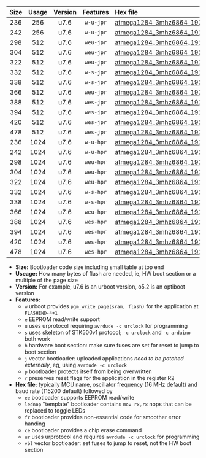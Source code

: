|Size|Usage|Version|Features|Hex file|
|:-:|:-:|:-:|:-:|:--|
|236|256|u7.6|`w-u-jpr`|[atmega1284_3mhz6864_19200bps_ur_vbl.hex](https://raw.githubusercontent.com/stefanrueger/urboot/main//atmega1284_3mhz6864_19200bps_ur_vbl.hex)|
|242|256|u7.6|`w-u-jpr`|[atmega1284_3mhz6864_19200bps_lednop_ur_vbl.hex](https://raw.githubusercontent.com/stefanrueger/urboot/main//atmega1284_3mhz6864_19200bps_lednop_ur_vbl.hex)|
|298|512|u7.6|`weu-jpr`|[atmega1284_3mhz6864_19200bps_ee_ur_vbl.hex](https://raw.githubusercontent.com/stefanrueger/urboot/main//atmega1284_3mhz6864_19200bps_ee_ur_vbl.hex)|
|304|512|u7.6|`weu-jpr`|[atmega1284_3mhz6864_19200bps_ee_lednop_ur_vbl.hex](https://raw.githubusercontent.com/stefanrueger/urboot/main//atmega1284_3mhz6864_19200bps_ee_lednop_ur_vbl.hex)|
|322|512|u7.6|`weu-jpr`|[atmega1284_3mhz6864_19200bps_ee_lednop_fr_ur_vbl.hex](https://raw.githubusercontent.com/stefanrueger/urboot/main//atmega1284_3mhz6864_19200bps_ee_lednop_fr_ur_vbl.hex)|
|332|512|u7.6|`w-s-jpr`|[atmega1284_3mhz6864_19200bps_vbl.hex](https://raw.githubusercontent.com/stefanrueger/urboot/main//atmega1284_3mhz6864_19200bps_vbl.hex)|
|338|512|u7.6|`w-s-jpr`|[atmega1284_3mhz6864_19200bps_lednop_vbl.hex](https://raw.githubusercontent.com/stefanrueger/urboot/main//atmega1284_3mhz6864_19200bps_lednop_vbl.hex)|
|366|512|u7.6|`weu-jpr`|[atmega1284_3mhz6864_19200bps_ee_lednop_fr_ce_ur_vbl.hex](https://raw.githubusercontent.com/stefanrueger/urboot/main//atmega1284_3mhz6864_19200bps_ee_lednop_fr_ce_ur_vbl.hex)|
|388|512|u7.6|`wes-jpr`|[atmega1284_3mhz6864_19200bps_ee_vbl.hex](https://raw.githubusercontent.com/stefanrueger/urboot/main//atmega1284_3mhz6864_19200bps_ee_vbl.hex)|
|394|512|u7.6|`wes-jpr`|[atmega1284_3mhz6864_19200bps_ee_lednop_vbl.hex](https://raw.githubusercontent.com/stefanrueger/urboot/main//atmega1284_3mhz6864_19200bps_ee_lednop_vbl.hex)|
|420|512|u7.6|`wes-jpr`|[atmega1284_3mhz6864_19200bps_ee_lednop_fr_vbl.hex](https://raw.githubusercontent.com/stefanrueger/urboot/main//atmega1284_3mhz6864_19200bps_ee_lednop_fr_vbl.hex)|
|478|512|u7.6|`wes-jpr`|[atmega1284_3mhz6864_19200bps_ee_lednop_fr_ce_vbl.hex](https://raw.githubusercontent.com/stefanrueger/urboot/main//atmega1284_3mhz6864_19200bps_ee_lednop_fr_ce_vbl.hex)|
|236|1024|u7.6|`w-u-hpr`|[atmega1284_3mhz6864_19200bps_ur.hex](https://raw.githubusercontent.com/stefanrueger/urboot/main//atmega1284_3mhz6864_19200bps_ur.hex)|
|242|1024|u7.6|`w-u-hpr`|[atmega1284_3mhz6864_19200bps_lednop_ur.hex](https://raw.githubusercontent.com/stefanrueger/urboot/main//atmega1284_3mhz6864_19200bps_lednop_ur.hex)|
|298|1024|u7.6|`weu-hpr`|[atmega1284_3mhz6864_19200bps_ee_ur.hex](https://raw.githubusercontent.com/stefanrueger/urboot/main//atmega1284_3mhz6864_19200bps_ee_ur.hex)|
|304|1024|u7.6|`weu-hpr`|[atmega1284_3mhz6864_19200bps_ee_lednop_ur.hex](https://raw.githubusercontent.com/stefanrueger/urboot/main//atmega1284_3mhz6864_19200bps_ee_lednop_ur.hex)|
|322|1024|u7.6|`weu-hpr`|[atmega1284_3mhz6864_19200bps_ee_lednop_fr_ur.hex](https://raw.githubusercontent.com/stefanrueger/urboot/main//atmega1284_3mhz6864_19200bps_ee_lednop_fr_ur.hex)|
|332|1024|u7.6|`w-s-hpr`|[atmega1284_3mhz6864_19200bps.hex](https://raw.githubusercontent.com/stefanrueger/urboot/main//atmega1284_3mhz6864_19200bps.hex)|
|338|1024|u7.6|`w-s-hpr`|[atmega1284_3mhz6864_19200bps_lednop.hex](https://raw.githubusercontent.com/stefanrueger/urboot/main//atmega1284_3mhz6864_19200bps_lednop.hex)|
|366|1024|u7.6|`weu-hpr`|[atmega1284_3mhz6864_19200bps_ee_lednop_fr_ce_ur.hex](https://raw.githubusercontent.com/stefanrueger/urboot/main//atmega1284_3mhz6864_19200bps_ee_lednop_fr_ce_ur.hex)|
|388|1024|u7.6|`wes-hpr`|[atmega1284_3mhz6864_19200bps_ee.hex](https://raw.githubusercontent.com/stefanrueger/urboot/main//atmega1284_3mhz6864_19200bps_ee.hex)|
|394|1024|u7.6|`wes-hpr`|[atmega1284_3mhz6864_19200bps_ee_lednop.hex](https://raw.githubusercontent.com/stefanrueger/urboot/main//atmega1284_3mhz6864_19200bps_ee_lednop.hex)|
|420|1024|u7.6|`wes-hpr`|[atmega1284_3mhz6864_19200bps_ee_lednop_fr.hex](https://raw.githubusercontent.com/stefanrueger/urboot/main//atmega1284_3mhz6864_19200bps_ee_lednop_fr.hex)|
|478|1024|u7.6|`wes-hpr`|[atmega1284_3mhz6864_19200bps_ee_lednop_fr_ce.hex](https://raw.githubusercontent.com/stefanrueger/urboot/main//atmega1284_3mhz6864_19200bps_ee_lednop_fr_ce.hex)|

- **Size:** Bootloader code size including small table at top end
- **Useage:** How many bytes of flash are needed, ie, HW boot section or a multiple of the page size
- **Version:** For example, u7.6 is an urboot version, o5.2 is an optiboot version
- **Features:**
  + `w` urboot provides `pgm_write_page(sram, flash)` for the application at `FLASHEND-4+1`
  + `e` EEPROM read/write support
  + `u` uses urprotocol requiring `avrdude -c urclock` for programming
  + `s` uses skeleton of STK500v1 protocol; `-c urclock` and `-c arduino` both work
  + `h` hardware boot section: make sure fuses are set for reset to jump to boot section
  + `j` vector bootloader: uploaded applications *need to be patched externally*, eg, using `avrdude -c urclock`
  + `p` bootloader protects itself from being overwritten
  + `r` preserves reset flags for the application in the register R2
- **Hex file:** typically MCU name, oscillator frequency (16 MHz default) and baud rate (115200 default) followed by
  + `ee` bootloader supports EEPROM read/write
  + `lednop` "template" bootloader contains `mov rx,rx` nops that can be replaced to toggle LEDs
  + `fr` bootloader provides non-essential code for smoother error handing
  + `ce` bootloader provides a chip erase command
  + `ur` uses urprotocol and requires `avrdude -c urclock` for programming
  + `vbl` vector bootloader: set fuses to jump to reset, not the HW boot section
